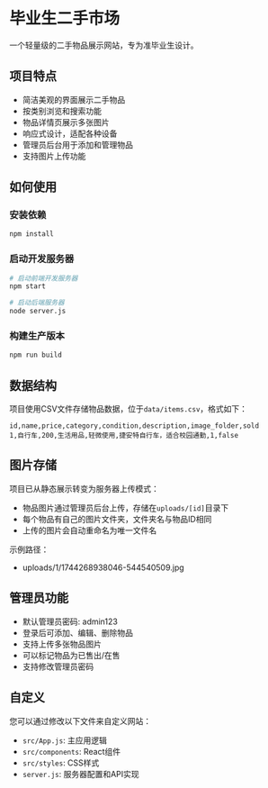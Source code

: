 # 毕业生二手市场

一个轻量级的二手物品展示网站，专为准毕业生设计。

## 项目特点

- 简洁美观的界面展示二手物品
- 按类别浏览和搜索功能
- 物品详情页展示多张图片
- 响应式设计，适配各种设备
- 管理员后台用于添加和管理物品
- 支持图片上传功能

## 如何使用

### 安装依赖

```bash
npm install
```

### 启动开发服务器

```bash
# 启动前端开发服务器
npm start

# 启动后端服务器
node server.js
```

### 构建生产版本

```bash
npm run build
```

## 数据结构

项目使用CSV文件存储物品数据，位于`data/items.csv`，格式如下：

```
id,name,price,category,condition,description,image_folder,sold
1,自行车,200,生活用品,轻微使用,捷安特自行车，适合校园通勤,1,false
```

## 图片存储

项目已从静态展示转变为服务器上传模式：

- 物品图片通过管理员后台上传，存储在`uploads/[id]`目录下
- 每个物品有自己的图片文件夹，文件夹名与物品ID相同
- 上传的图片会自动重命名为唯一文件名

示例路径：
- uploads/1/1744268938046-544540509.jpg

## 管理员功能

- 默认管理员密码: admin123
- 登录后可添加、编辑、删除物品
- 支持上传多张物品图片
- 可以标记物品为已售出/在售
- 支持修改管理员密码

## 自定义

您可以通过修改以下文件来自定义网站：

- `src/App.js`: 主应用逻辑
- `src/components`: React组件
- `src/styles`: CSS样式
- `server.js`: 服务器配置和API实现 